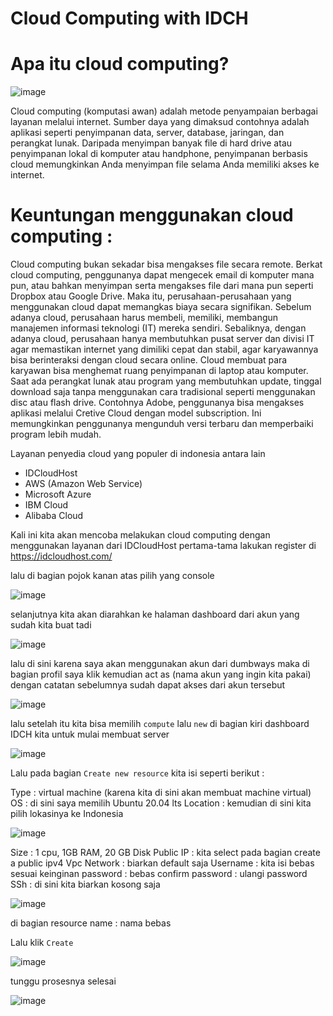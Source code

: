 # Cloud Computing with IDCH 

# Apa itu cloud computing?

![image](https://user-images.githubusercontent.com/18206510/188864008-0c66e041-8786-4e30-a696-bc817d65a0c4.png)



   Cloud computing (komputasi awan) adalah metode penyampaian berbagai layanan melalui internet. Sumber daya yang dimaksud contohnya adalah aplikasi seperti penyimpanan data, server, database, jaringan, dan perangkat lunak.
  Daripada menyimpan banyak file di hard drive atau penyimpanan lokal di komputer atau handphone, penyimpanan berbasis cloud memungkinkan Anda menyimpan file selama Anda memiliki akses ke internet.


# Keuntungan menggunakan cloud computing :

  Cloud computing bukan sekadar bisa mengakses file secara remote. Berkat cloud computing, penggunanya dapat mengecek email di komputer mana pun, atau bahkan menyimpan serta mengakses file dari mana pun seperti Dropbox atau Google Drive.
Maka itu, perusahaan-perusahaan yang menggunakan cloud dapat memangkas biaya secara signifikan. Sebelum adanya cloud, perusahaan harus membeli, memiliki, membangun manajemen informasi teknologi (IT) mereka sendiri. Sebaliknya, dengan adanya cloud, perusahaan hanya membutuhkan pusat server dan divisi IT agar memastikan internet yang dimiliki cepat dan stabil, agar karyawannya bisa berinteraksi dengan cloud secara online.
Cloud membuat para karyawan bisa menghemat ruang penyimpanan di laptop atau komputer. Saat ada perangkat lunak atau program yang membutuhkan update, tinggal download saja tanpa menggunakan cara tradisional seperti menggunakan disc atau flash drive. 
Contohnya Adobe, penggunanya bisa mengakses aplikasi melalui Cretive Cloud dengan model subscription. Ini memungkinkan penggunanya mengunduh versi terbaru dan memperbaiki program lebih mudah.


Layanan penyedia cloud yang populer di indonesia antara lain

- IDCloudHost
- AWS (Amazon Web Service)
- Microsoft Azure
- IBM Cloud
- Alibaba Cloud 



Kali ini kita akan mencoba melakukan cloud computing dengan menggunakan layanan dari IDCloudHost pertama-tama lakukan register di 
https://idcloudhost.com/ 


lalu di bagian pojok kanan atas pilih yang console 

![image](https://user-images.githubusercontent.com/18206510/188867103-eda69c2f-0e35-49e0-81ed-c30ce90532be.png)


selanjutnya kita akan diarahkan ke halaman dashboard dari akun yang sudah kita buat tadi

![image](https://user-images.githubusercontent.com/18206510/188867408-d116a326-0be6-4d51-aaf3-2ea573c06cf7.png)



lalu di sini karena saya akan menggunakan akun dari dumbways maka di bagian profil saya klik kemudian act as (nama akun yang ingin kita pakai) dengan catatan sebelumnya sudah dapat akses dari akun tersebut


![image](https://user-images.githubusercontent.com/18206510/188867870-f93f4db4-30fa-4aef-9475-776a4e7e8f49.png)



lalu setelah itu kita bisa memilih ```compute``` lalu ```new``` di bagian kiri dashboard IDCH kita untuk mulai membuat server


![image](https://user-images.githubusercontent.com/18206510/188880965-568ba1bd-20f6-47e6-bdb5-6177126283e3.png)



Lalu pada bagian ``` Create new resource ``` kita isi seperti berikut :

Type        : virtual machine (karena kita di sini akan membuat machine virtual)
OS          : di sini saya memilih Ubuntu 20.04 lts
Location    : kemudian di sini kita pilih lokasinya ke Indonesia


![image](https://user-images.githubusercontent.com/18206510/188887226-a3913b8f-9352-40c0-b2ad-5aa25f08cfa7.png)



Size              : 1 cpu, 1GB RAM, 20 GB Disk
Public IP         : kita select pada bagian create a public ipv4 
Vpc Network       : biarkan default saja
Username          : kita isi bebas sesuai keinginan
password          : bebas
confirm password  : ulangi password 
SSh               : di sini kita biarkan kosong saja


![image](https://user-images.githubusercontent.com/18206510/188889591-ce78d3a9-c573-4e3f-853f-080d95b685e3.png)



di bagian resource name : nama bebas

Lalu klik ```Create``` 


![image](https://user-images.githubusercontent.com/18206510/188890114-dded23f9-7375-4083-8ef9-dde2c9101817.png)


tunggu prosesnya selesai


![image](https://user-images.githubusercontent.com/18206510/188890423-c9a1f732-ddd7-4ee8-b92c-23ad8eff989e.png)






































